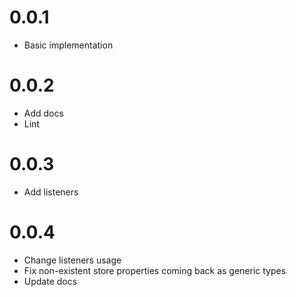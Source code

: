 # 0.0.1
- Basic implementation

# 0.0.2
- Add docs
- Lint

# 0.0.3
- Add listeners

# 0.0.4
- Change listeners usage
- Fix non-existent store properties coming back as generic types
- Update docs